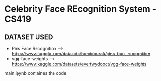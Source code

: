 # Celebrity Face REcognition System - CS419


## DATASET USED
- Pins Face Recognition --> https://www.kaggle.com/datasets/hereisburak/pins-face-recognition
- vgg-face-weights --> https://www.kaggle.com/datasets/evertwydoodt/vgg-face-weights

main.ipynb containes the code

